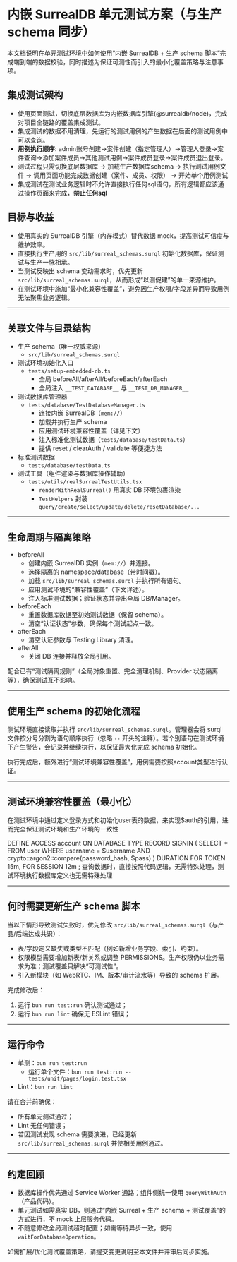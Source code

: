 # 内嵌 SurrealDB 单元测试方案（与生产 schema 同步）

本文档说明在单元测试环境中如何使用“内嵌 SurrealDB + 生产 schema 脚本”完成端到端的数据校验，同时描述为保证可测性而引入的最小化覆盖策略与注意事项。

## 集成测试架构
- 使用页面测试，切换底层数据库为内嵌数据库引擎(@surrealdb/node)，完成对项目全链路的覆盖集成测试。
- 集成测试的数据不用清理，先运行的测试用例的产生数据在后面的测试用例中可以查询。
- **用例执行顺序**: admin账号创建->案件创建（指定管理人）->管理人登录->案件查询->添加案件成员->其他测试用例->案件成员登录->案件成员退出登录。
- 测试过程只需切换底层数据库 -> 加载生产数据库schema -> 执行测试用例文件 -> 调用页面功能完成数据创建（案件、成员、权限） -> 开始单个用例测试
- 集成测试在测试业务逻辑时不允许直接执行任何sql语句，所有逻辑都应该通过操作页面来完成，**禁止任何sql**


## 目标与收益

- 使用真实的 SurrealDB 引擎（内存模式）替代数据 mock，提高测试可信度与维护效率。
- 直接执行生产用的 `src/lib/surreal_schemas.surql` 初始化数据库，保证测试与生产一脉相承。
- 当测试反映出 schema 变动需求时，优先更新 `src/lib/surreal_schemas.surql`，从而形成“以测促建”的单一来源维护。
- 在测试环境中施加“最小化兼容性覆盖”，避免因生产权限/字段差异而导致用例无法聚焦业务逻辑。

---

## 关联文件与目录结构

- 生产 schema（唯一权威来源）
  - `src/lib/surreal_schemas.surql`
- 测试环境初始化入口
  - `tests/setup-embedded-db.ts`
    - 全局 beforeAll/afterAll/beforeEach/afterEach
    - 全局注入 `__TEST_DATABASE__` 与 `__TEST_DB_MANAGER__`
- 测试数据库管理器
  - `tests/database/TestDatabaseManager.ts`
    - 连接内嵌 SurrealDB（`mem://`）
    - 加载并执行生产 schema
    - 应用测试环境兼容性覆盖（详见下文）
    - 注入标准化测试数据（`tests/database/testData.ts`）
    - 提供 reset / clearAuth / validate 等便捷方法
- 标准测试数据
  - `tests/database/testData.ts`
- 测试工具（组件渲染与数据库操作辅助）
  - `tests/utils/realSurrealTestUtils.tsx`
    - `renderWithRealSurreal()` 用真实 DB 环境包裹渲染
    - `TestHelpers` 封装 `query/create/select/update/delete/resetDatabase/...`

---

## 生命周期与隔离策略

- beforeAll
  - 创建内嵌 SurrealDB 实例（`mem://`）并连接。
  - 选择隔离的 namespace/database（带时间戳）。
  - 加载 `src/lib/surreal_schemas.surql` 并执行所有语句。
  - 应用测试环境的“兼容性覆盖”（下文详述）。
  - 注入标准测试数据；验证状态并导出全局 DB/Manager。
- beforeEach
  - 重置数据库数据至初始测试数据（保留 schema）。
  - 清空“认证状态”参数，确保每个测试起点一致。
- afterEach
  - 清空认证参数与 Testing Library 清理。
- afterAll
  - 关闭 DB 连接并释放全局引用。

配合已有“测试隔离规则”（全局对象重置、完全清理机制、Provider 状态隔离等），确保测试互不影响。

---

## 使用生产 schema 的初始化流程

测试环境直接读取并执行 `src/lib/surreal_schemas.surql`。管理器会将 surql 文件按分号分割为语句顺序执行（忽略 `--` 开头的注释）。若个别语句在测试环境下产生警告，会记录并继续执行，以保证最大化完成 schema 初始化。

执行完成后，额外进行“测试环境兼容性覆盖”，用例需要按照account类型进行认证。

---

## 测试环境兼容性覆盖（最小化）

在测试环境中通过定义登录方式和初始化user表的数据，来实现$auth的引用，进而完全保证测试环境和生产环境的一致性

DEFINE ACCESS account ON DATABASE TYPE RECORD
	SIGNIN ( SELECT * FROM user WHERE username = $username AND crypto::argon2::compare(password_hash, $pass) )
	DURATION FOR TOKEN 15m, FOR SESSION 12m
;
查询数据时，直接按照代码逻辑，无需特殊处理，测试环境执行数据库定义也无需特殊处理


---

## 何时需要更新生产 schema 脚本

当以下情形导致测试失败时，优先修改 `src/lib/surreal_schemas.surql`（与产品/后端达成共识）：
- 表/字段定义缺失或类型不匹配（例如新增业务字段、索引、约束）。
- 权限模型需要增加新表/新关系或调整 PERMISSIONS。生产权限仍以业务需求为准；测试覆盖只解决“可测试性”。
- 引入新模块（如 WebRTC、IM、版本/审计流水等）导致的 schema 扩展。

完成修改后：
1) 运行 `bun run test:run` 确认测试通过；
2) 运行 `bun run lint` 确保无 ESLint 错误；



---

## 运行命令

- 单测：`bun run test:run`
  - 运行单个文件：`bun run test:run -- tests/unit/pages/login.test.tsx`
- Lint：`bun run lint`

请在合并前确保：
- 所有单元测试通过；
- Lint 无任何错误；
- 若因测试发现 schema 需要演进，已经更新 `src/lib/surreal_schemas.surql` 并使相关用例通过。

---

## 约定回顾

- 数据库操作优先通过 Service Worker 通路；组件侧统一使用 `queryWithAuth`（产品代码）。
- 单元测试如需真实 DB，则通过“内嵌 Surreal + 生产 schema + 测试覆盖”的方式进行，不 mock 上层服务代码。
- 不随意修改全局测试超时配置；如需等待异步一致，使用 `waitForDatabaseOperation`。

如需扩展/优化测试覆盖策略，请提交变更说明至本文件并评审后同步实施。
